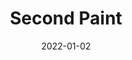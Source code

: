 ---
title: Second Paint
date: 2022-01-02
description: This is the second painting I made
price: 200
available: true
size: 200x200   
img: painting-2.webp
---
